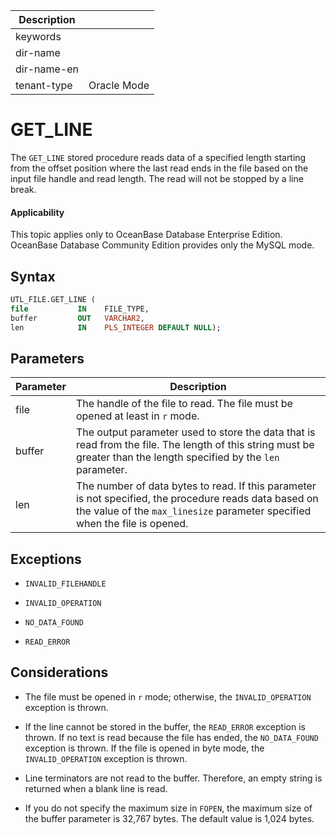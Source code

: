 | Description   |                 |
|---------------|-----------------|
| keywords      |                 |
| dir-name      |                 |
| dir-name-en   |                 |
| tenant-type   | Oracle Mode     |

# GET_LINE

The `GET_LINE` stored procedure reads data of a specified length starting from the offset position where the last read ends in the file based on the input file handle and read length. The read will not be stopped by a line break.

  <main id="notice" >
    <h4>Applicability</h4>
    <p>This topic applies only to OceanBase Database Enterprise Edition. OceanBase Database Community Edition provides only the MySQL mode. </p>
  </main>

## Syntax

```sql
UTL_FILE.GET_LINE (
file           IN    FILE_TYPE,
buffer         OUT   VARCHAR2,
len            IN    PLS_INTEGER DEFAULT NULL);
```



## Parameters



| Parameter | Description |
|--------|--------------------------------------------------|
| file | The handle of the file to read. The file must be opened at least in `r` mode.  |
| buffer | The output parameter used to store the data that is read from the file. The length of this string must be greater than the length specified by the `len` parameter.  |
| len | The number of data bytes to read. If this parameter is not specified, the procedure reads data based on the value of the `max_linesize` parameter specified when the file is opened.  |



## Exceptions

* `INVALID_FILEHANDLE`



* `INVALID_OPERATION`



* `NO_DATA_FOUND`



* `READ_ERROR`






## Considerations

* The file must be opened in `r` mode; otherwise, the `INVALID_OPERATION` exception is thrown.



* If the line cannot be stored in the buffer, the `READ_ERROR` exception is thrown. If no text is read because the file has ended, the `NO_DATA_FOUND` exception is thrown. If the file is opened in byte mode, the `INVALID_OPERATION` exception is thrown.



* Line terminators are not read to the buffer. Therefore, an empty string is returned when a blank line is read.



* If you do not specify the maximum size in `FOPEN`, the maximum size of the buffer parameter is 32,767 bytes. The default value is 1,024 bytes.





